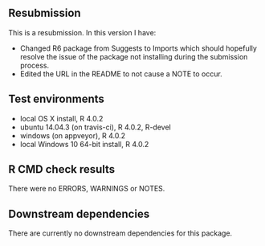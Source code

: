 
## Resubmission

This is a resubmission. In this version I have:

* Changed R6 package from Suggests to Imports which should hopefully resolve the issue of the package not installing during the submission process.
* Edited the URL in the README to not cause a NOTE to occur.

## Test environments
* local OS X install, R 4.0.2
* ubuntu 14.04.3 (on travis-ci), R 4.0.2, R-devel
* windows (on appveyor), R 4.0.2
* local Windows 10 64-bit install, R 4.0.2

## R CMD check results
There were no ERRORS, WARNINGS or NOTES.

## Downstream dependencies
There are currently no downstream dependencies for this package.
